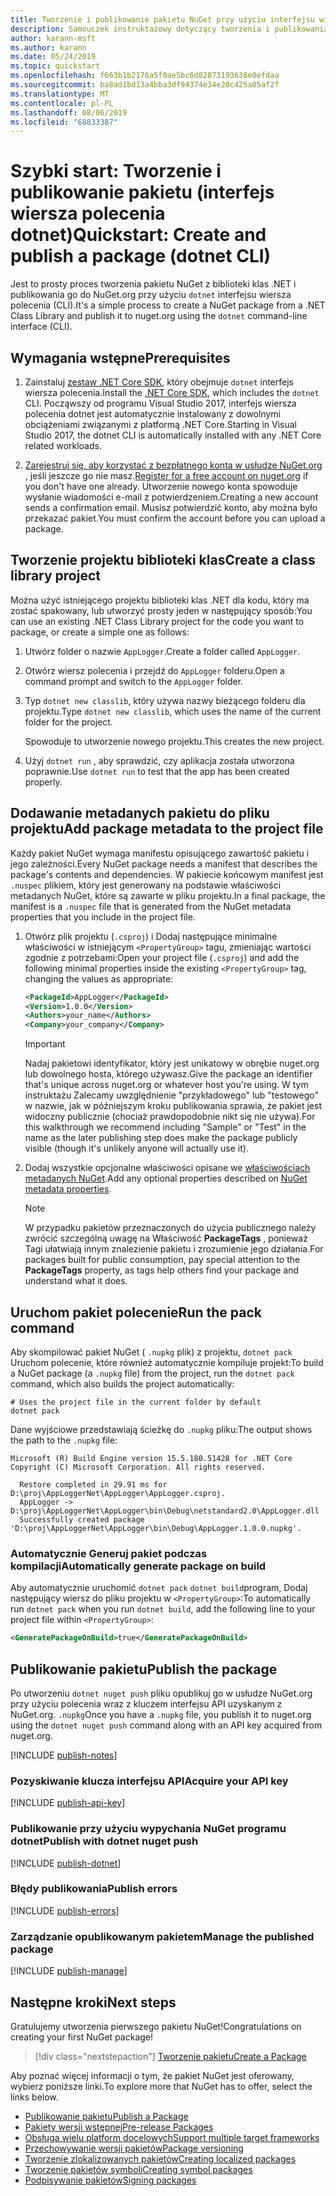 ```yaml
---
title: Tworzenie i publikowanie pakietu NuGet przy użyciu interfejsu wiersza polecenia dotnet
description: Samouczek instruktażowy dotyczący tworzenia i publikowania pakietu NuGet przy użyciu interfejs wiersza polecenia platformy .NET Core, dotnet.
author: karann-msft
ms.author: karann
ms.date: 05/24/2019
ms.topic: quickstart
ms.openlocfilehash: f663b1b2176a5f0ae5bc6d82873193638e0efdaa
ms.sourcegitcommit: ba8ad1bd13a4bba3df94374e34e20c425a05af2f
ms.translationtype: MT
ms.contentlocale: pl-PL
ms.lasthandoff: 08/06/2019
ms.locfileid: "68833387"
---
```

# <a name="quickstart-create-and-publish-a-package-dotnet-cli"></a><span data-ttu-id="f6089-103">Szybki start: Tworzenie i publikowanie pakietu (interfejs wiersza polecenia dotnet)</span><span class="sxs-lookup"><span data-stu-id="f6089-103">Quickstart: Create and publish a package (dotnet CLI)</span></span>

<span data-ttu-id="f6089-104">Jest to prosty proces tworzenia pakietu NuGet z biblioteki klas .NET i publikowania go do NuGet.org przy użyciu `dotnet` interfejsu wiersza polecenia (CLI).</span><span class="sxs-lookup"><span data-stu-id="f6089-104">It's a simple process to create a NuGet package from a .NET Class Library and publish it to nuget.org using the `dotnet` command-line interface (CLI).</span></span>

## <a name="prerequisites"></a><span data-ttu-id="f6089-105">Wymagania wstępne</span><span class="sxs-lookup"><span data-stu-id="f6089-105">Prerequisites</span></span>

1. <span data-ttu-id="f6089-106">Zainstaluj [zestaw .NET Core SDK](https://www.microsoft.com/net/download/), który obejmuje `dotnet` interfejs wiersza polecenia.</span><span class="sxs-lookup"><span data-stu-id="f6089-106">Install the [.NET Core SDK](https://www.microsoft.com/net/download/), which includes the `dotnet` CLI.</span></span> <span data-ttu-id="f6089-107">Począwszy od programu Visual Studio 2017, interfejs wiersza polecenia dotnet jest automatycznie instalowany z dowolnymi obciążeniami związanymi z platformą .NET Core.</span><span class="sxs-lookup"><span data-stu-id="f6089-107">Starting in Visual Studio 2017, the dotnet CLI is automatically installed with any .NET Core related workloads.</span></span>

1. <span data-ttu-id="f6089-108">[Zarejestruj się, aby korzystać z bezpłatnego konta w usłudze NuGet.org](https://www.nuget.org/users/account/LogOn?returnUrl=%2F) , jeśli jeszcze go nie masz.</span><span class="sxs-lookup"><span data-stu-id="f6089-108">[Register for a free account on nuget.org](https://www.nuget.org/users/account/LogOn?returnUrl=%2F) if you don't have one already.</span></span> <span data-ttu-id="f6089-109">Utworzenie nowego konta spowoduje wysłanie wiadomości e-mail z potwierdzeniem.</span><span class="sxs-lookup"><span data-stu-id="f6089-109">Creating a new account sends a confirmation email.</span></span> <span data-ttu-id="f6089-110">Musisz potwierdzić konto, aby można było przekazać pakiet.</span><span class="sxs-lookup"><span data-stu-id="f6089-110">You must confirm the account before you can upload a package.</span></span>

## <a name="create-a-class-library-project"></a><span data-ttu-id="f6089-111">Tworzenie projektu biblioteki klas</span><span class="sxs-lookup"><span data-stu-id="f6089-111">Create a class library project</span></span>

<span data-ttu-id="f6089-112">Można użyć istniejącego projektu biblioteki klas .NET dla kodu, który ma zostać spakowany, lub utworzyć prosty jeden w następujący sposób:</span><span class="sxs-lookup"><span data-stu-id="f6089-112">You can use an existing .NET Class Library project for the code you want to package, or create a simple one as follows:</span></span>

1. <span data-ttu-id="f6089-113">Utwórz folder o nazwie `AppLogger`.</span><span class="sxs-lookup"><span data-stu-id="f6089-113">Create a folder called `AppLogger`.</span></span>

1. <span data-ttu-id="f6089-114">Otwórz wiersz polecenia i przejdź do `AppLogger` folderu.</span><span class="sxs-lookup"><span data-stu-id="f6089-114">Open a command prompt and switch to the `AppLogger` folder.</span></span>

1. <span data-ttu-id="f6089-115">Typ `dotnet new classlib`, który używa nazwy bieżącego folderu dla projektu.</span><span class="sxs-lookup"><span data-stu-id="f6089-115">Type `dotnet new classlib`, which uses the name of the current folder for the project.</span></span>

   <span data-ttu-id="f6089-116">Spowoduje to utworzenie nowego projektu.</span><span class="sxs-lookup"><span data-stu-id="f6089-116">This creates the new project.</span></span>

1. <span data-ttu-id="f6089-117">Użyj `dotnet run` , aby sprawdzić, czy aplikacja została utworzona poprawnie.</span><span class="sxs-lookup"><span data-stu-id="f6089-117">Use `dotnet run` to test that the app has been created properly.</span></span>

## <a name="add-package-metadata-to-the-project-file"></a><span data-ttu-id="f6089-118">Dodawanie metadanych pakietu do pliku projektu</span><span class="sxs-lookup"><span data-stu-id="f6089-118">Add package metadata to the project file</span></span>

<span data-ttu-id="f6089-119">Każdy pakiet NuGet wymaga manifestu opisującego zawartość pakietu i jego zależności.</span><span class="sxs-lookup"><span data-stu-id="f6089-119">Every NuGet package needs a manifest that describes the package's contents and dependencies.</span></span> <span data-ttu-id="f6089-120">W pakiecie końcowym manifest jest `.nuspec` plikiem, który jest generowany na podstawie właściwości metadanych NuGet, które są zawarte w pliku projektu.</span><span class="sxs-lookup"><span data-stu-id="f6089-120">In a final package, the manifest is a `.nuspec` file that is generated from the NuGet metadata properties that you include in the project file.</span></span>

1. <span data-ttu-id="f6089-121">Otwórz plik projektu (`.csproj`) i Dodaj następujące minimalne właściwości w istniejącym `<PropertyGroup>` tagu, zmieniając wartości zgodnie z potrzebami:</span><span class="sxs-lookup"><span data-stu-id="f6089-121">Open your project file (`.csproj`) and add the following minimal properties inside the existing `<PropertyGroup>` tag, changing the values as appropriate:</span></span>

    ```xml
    <PackageId>AppLogger</PackageId>
    <Version>1.0.0</Version>
    <Authors>your_name</Authors>
    <Company>your_company</Company>
    ```

    > [!Important]
    > <span data-ttu-id="f6089-122">Nadaj pakietowi identyfikator, który jest unikatowy w obrębie nuget.org lub dowolnego hosta, którego używasz.</span><span class="sxs-lookup"><span data-stu-id="f6089-122">Give the package an identifier that's unique across nuget.org or whatever host you're using.</span></span> <span data-ttu-id="f6089-123">W tym instruktażu Zalecamy uwzględnienie "przykładowego" lub "testowego" w nazwie, jak w późniejszym kroku publikowania sprawia, że pakiet jest widoczny publicznie (chociaż prawdopodobnie nikt się nie używa).</span><span class="sxs-lookup"><span data-stu-id="f6089-123">For this walkthrough we recommend including "Sample" or "Test" in the name as the later publishing step does make the package publicly visible (though it's unlikely anyone will actually use it).</span></span>

1. <span data-ttu-id="f6089-124">Dodaj wszystkie opcjonalne właściwości opisane we [właściwościach metadanych NuGet](/dotnet/core/tools/csproj#nuget-metadata-properties).</span><span class="sxs-lookup"><span data-stu-id="f6089-124">Add any optional properties described on [NuGet metadata properties](/dotnet/core/tools/csproj#nuget-metadata-properties).</span></span>

    > [!Note]
    > <span data-ttu-id="f6089-125">W przypadku pakietów przeznaczonych do użycia publicznego należy zwrócić szczególną uwagę na Właściwość **PackageTags** , ponieważ Tagi ułatwiają innym znalezienie pakietu i zrozumienie jego działania.</span><span class="sxs-lookup"><span data-stu-id="f6089-125">For packages built for public consumption, pay special attention to the **PackageTags** property, as tags help others find your package and understand what it does.</span></span>

## <a name="run-the-pack-command"></a><span data-ttu-id="f6089-126">Uruchom pakiet polecenie</span><span class="sxs-lookup"><span data-stu-id="f6089-126">Run the pack command</span></span>

<span data-ttu-id="f6089-127">Aby skompilować pakiet NuGet ( `.nupkg` plik) z projektu, `dotnet pack` Uruchom polecenie, które również automatycznie kompiluje projekt:</span><span class="sxs-lookup"><span data-stu-id="f6089-127">To build a NuGet package (a `.nupkg` file) from the project, run the `dotnet pack` command, which also builds the project automatically:</span></span>

```cli
# Uses the project file in the current folder by default
dotnet pack
```

<span data-ttu-id="f6089-128">Dane wyjściowe przedstawiają ścieżkę do `.nupkg` pliku:</span><span class="sxs-lookup"><span data-stu-id="f6089-128">The output shows the path to the `.nupkg` file:</span></span>

```output
Microsoft (R) Build Engine version 15.5.180.51428 for .NET Core
Copyright (C) Microsoft Corporation. All rights reserved.

  Restore completed in 29.91 ms for D:\proj\AppLoggerNet\AppLogger\AppLogger.csproj.
  AppLogger -> D:\proj\AppLoggerNet\AppLogger\bin\Debug\netstandard2.0\AppLogger.dll
  Successfully created package 'D:\proj\AppLoggerNet\AppLogger\bin\Debug\AppLogger.1.0.0.nupkg'.
```

### <a name="automatically-generate-package-on-build"></a><span data-ttu-id="f6089-129">Automatycznie Generuj pakiet podczas kompilacji</span><span class="sxs-lookup"><span data-stu-id="f6089-129">Automatically generate package on build</span></span>

<span data-ttu-id="f6089-130">Aby automatycznie uruchomić `dotnet pack` `dotnet build`program, Dodaj następujący wiersz do pliku projektu w `<PropertyGroup>`:</span><span class="sxs-lookup"><span data-stu-id="f6089-130">To automatically run `dotnet pack` when you run `dotnet build`, add the following line to your project file within `<PropertyGroup>`:</span></span>

```xml
<GeneratePackageOnBuild>true</GeneratePackageOnBuild>
```

## <a name="publish-the-package"></a><span data-ttu-id="f6089-131">Publikowanie pakietu</span><span class="sxs-lookup"><span data-stu-id="f6089-131">Publish the package</span></span>

<span data-ttu-id="f6089-132">Po utworzeniu `dotnet nuget push` pliku opublikuj go w usłudze NuGet.org przy użyciu polecenia wraz z kluczem interfejsu API uzyskanym z NuGet.org. `.nupkg`</span><span class="sxs-lookup"><span data-stu-id="f6089-132">Once you have a `.nupkg` file, you publish it to nuget.org using the `dotnet nuget push` command along with an API key acquired from nuget.org.</span></span>

[!INCLUDE [publish-notes](includes/publish-notes.md)]

### <a name="acquire-your-api-key"></a><span data-ttu-id="f6089-133">Pozyskiwanie klucza interfejsu API</span><span class="sxs-lookup"><span data-stu-id="f6089-133">Acquire your API key</span></span>

[!INCLUDE [publish-api-key](includes/publish-api-key.md)]

### <a name="publish-with-dotnet-nuget-push"></a><span data-ttu-id="f6089-134">Publikowanie przy użyciu wypychania NuGet programu dotnet</span><span class="sxs-lookup"><span data-stu-id="f6089-134">Publish with dotnet nuget push</span></span>

[!INCLUDE [publish-dotnet](includes/publish-dotnet.md)]

### <a name="publish-errors"></a><span data-ttu-id="f6089-135">Błędy publikowania</span><span class="sxs-lookup"><span data-stu-id="f6089-135">Publish errors</span></span>

[!INCLUDE [publish-errors](includes/publish-errors.md)]

### <a name="manage-the-published-package"></a><span data-ttu-id="f6089-136">Zarządzanie opublikowanym pakietem</span><span class="sxs-lookup"><span data-stu-id="f6089-136">Manage the published package</span></span>

[!INCLUDE [publish-manage](includes/publish-manage.md)]

## <a name="next-steps"></a><span data-ttu-id="f6089-137">Następne kroki</span><span class="sxs-lookup"><span data-stu-id="f6089-137">Next steps</span></span>

<span data-ttu-id="f6089-138">Gratulujemy utworzenia pierwszego pakietu NuGet!</span><span class="sxs-lookup"><span data-stu-id="f6089-138">Congratulations on creating your first NuGet package!</span></span>

> [!div class="nextstepaction"]
> [<span data-ttu-id="f6089-139">Tworzenie pakietu</span><span class="sxs-lookup"><span data-stu-id="f6089-139">Create a Package</span></span>](../create-packages/creating-a-package-dotnet-cli.md)

<span data-ttu-id="f6089-140">Aby poznać więcej informacji o tym, że pakiet NuGet jest oferowany, wybierz poniższe linki.</span><span class="sxs-lookup"><span data-stu-id="f6089-140">To explore more that NuGet has to offer, select the links below.</span></span>

- [<span data-ttu-id="f6089-141">Publikowanie pakietu</span><span class="sxs-lookup"><span data-stu-id="f6089-141">Publish a Package</span></span>](../nuget-org/publish-a-package.md)
- [<span data-ttu-id="f6089-142">Pakiety wersji wstępnej</span><span class="sxs-lookup"><span data-stu-id="f6089-142">Pre-release Packages</span></span>](../create-packages/Prerelease-Packages.md)
- [<span data-ttu-id="f6089-143">Obsługa wielu platform docelowych</span><span class="sxs-lookup"><span data-stu-id="f6089-143">Support multiple target frameworks</span></span>](../create-packages/multiple-target-frameworks-project-file.md)
- [<span data-ttu-id="f6089-144">Przechowywanie wersji pakietów</span><span class="sxs-lookup"><span data-stu-id="f6089-144">Package versioning</span></span>](../reference/package-versioning.md)
- [<span data-ttu-id="f6089-145">Tworzenie zlokalizowanych pakietów</span><span class="sxs-lookup"><span data-stu-id="f6089-145">Creating localized packages</span></span>](../create-packages/creating-localized-packages.md)
- [<span data-ttu-id="f6089-146">Tworzenie pakietów symboli</span><span class="sxs-lookup"><span data-stu-id="f6089-146">Creating symbol packages</span></span>](../create-packages/symbol-packages-snupkg.md)
- [<span data-ttu-id="f6089-147">Podpisywanie pakietów</span><span class="sxs-lookup"><span data-stu-id="f6089-147">Signing packages</span></span>](../create-packages/Sign-a-package.md)
